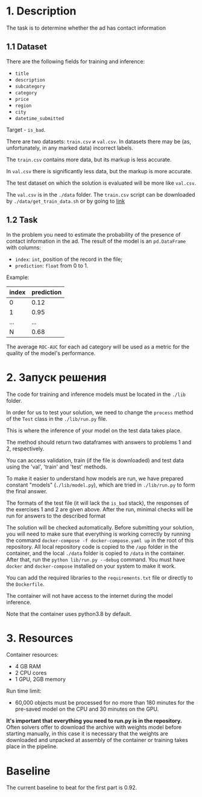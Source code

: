 # 1. Description

The task is to determine whether the ad has contact information

## 1.1 Dataset
There are the following fields for training and inference:
* `title`
* `description`
* `subcategory`
* `category`
* `price`
* `region`
* `city` 
* `datetime_submitted`

Target - `is_bad`.

There are two datasets: `train.csv` и `val.csv`. 
In datasets there may be (as, unfortunately, in any marked data) incorrect labels.

The `train.csv` contains more data, but its markup is less accurate.

In `val.csv` there is significantly less data, but the markup is more accurate.

The test dataset on which the solution is evaluated will be more like `val.csv`.

The `val.csv` is in the `./data` folder. 
The `train.csv` script can be downloaded by `./data/get_train_data.sh` or by going to 
[link](https://drive.google.com/file/d/1LpjC4pNCUH51U_QuEA-I1oY6dYjfb7AL/view?usp=sharing) 

## 1.2 Task
In the problem you need to estimate the probability of the presence of contact information in the ad. 
The result of the model is an `pd.DataFrame` with columns:
* `index`: `int`, position of the record in the file;
* `prediction`: `float` from 0 to 1.

Example:

|index  |prediction|
|-------|----------|
|0|0.12|
|1|0.95|
|...|...|
|N|0.68|

The average `ROC-AUC` for each ad category will be used as a metric for the quality of the model's performance.


# 2. Запуск решения

The code for training and inference models must be located in the `./lib` folder. 

In order for us to test your solution, we need to change the `process` method of the `Test` class in the `./lib/run.py` file. 

This is where the inference of your model on the test data takes place. 

The method should return two dataframes with answers to problems 1 and 2, respectively.

You can access validation, train (if the file is downloaded) and test data using the 'val', 'train' and 'test' methods.


To make it easier to understand how models are run, we have prepared constant 
"models" (`./lib/model.py`), which are tried in `./lib/run.py` to form the final answer.

The formats of the test file (it will lack the `is_bad` stack), the responses of the exercises 1 and 2 are given above. 
After the run, minimal checks will be run for answers to the described format

The solution will be checked automatically. 
Before submitting your solution, you will need to make sure that everything is working correctly by running the command 
`docker-compose -f docker-compose.yaml up` in the root of this repository. 
All local repository code is copied to the `/app` folder in the container, and the local `./data` folder is copied to `/data` in the container.
After that, run the `python lib/run.py --debug` command.
You must have `docker` and `docker-compose` installed on your system to make it work.

You can add the required libraries to the `requirements.txt` file or directly to the `Dockerfile`.

The container will not have access to the internet during the model inference. 

Note that the container uses python3.8 by default.


# 3. Resources

Container resources:
* 4 GB RAM
* 2 CPU cores
* 1 GPU, 2GB memory

Run time limit:
* 60,000 objects must be processed for no more than 180 minutes for the pre-saved model on the CPU and 30 minutes on the GPU.

**It's important that everything you need to run.py is in the repository.**\
Often solvers offer to download the archive with weights model before starting manually, in this case it is necessary that the weights are downloaded and unpacked at assembly of the container or training takes place in the pipeline.

# Baseline

The current baseline to beat for the first part is 0.92.
